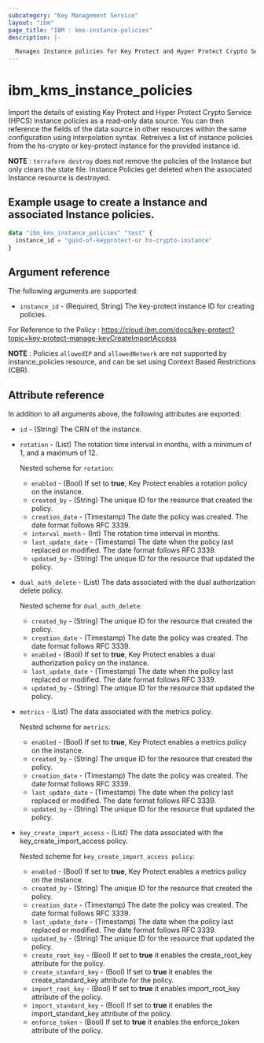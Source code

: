 ```yaml
---
subcategory: "Key Management Service"
layout: "ibm"
page_title: "IBM : kms-instance-policies"
description: |-

  Manages Instance policies for Key Protect and Hyper Protect Crypto Service (HPCS) services
---
```


# ibm_kms_instance_policies

Import the details of existing Key Protect and Hyper Protect Crypto Service (HPCS) instance policies as a read-only data source. You can then reference the fields of the data source in other resources within the same configuration using interpolation syntax. Retreives a list of instance policies from the hs-crypto or key-protect instance for the provided instance id.

**NOTE**
: `terraform destroy` does not remove the policies of the Instance but only clears the state file. Instance Policies get deleted when the associated Instance resource is destroyed.


## Example usage to create a Instance and associated Instance policies.

```terraform
data "ibm_kms_instance_policies" "test" {
  instance_id = "guid-of-keyprotect-or hs-crypto-instance"
}

```

## Argument reference

The following arguments are supported:

- `instance_id` - (Required, String) The key-protect instance ID for creating policies.

For Reference to the Policy : https://cloud.ibm.com/docs/key-protect?topic=key-protect-manage-keyCreateImportAccess


**NOTE**
: Policies `allowedIP` and `allowedNetwork` are not supported by instance_policies resource, and can be set using Context Based Restrictions (CBR).

## Attribute reference

In addition to all arguments above, the following attributes are exported:

- `id` - (String) The CRN of the instance.
- `rotation` - (List) The rotation time interval in months, with a minimum of 1, and a maximum of 12.

    Nested scheme for `rotation`:
    - `enabled` - (Bool) If set to **true**, Key Protect enables a rotation policy on the instance.
    - `created_by` - (String) The unique ID for the resource that created the policy.
    - `creation_date` - (Timestamp) The date the policy was created. The date format follows RFC 3339.
    - `interval_month` - (Int) The rotation time interval in months.
    - `last_update_date` - (Timestamp)  The date when the policy last replaced or modified. The date format follows RFC 3339.
    - `updated_by` - (String) The unique ID for the resource that updated the policy.

- `dual_auth_delete` - (List) The data associated with the dual authorization delete policy.

     Nested scheme for `dual_auth_delete`:
     - `created_by` - (String) The unique ID for the resource that created the policy.
     - `creation_date` - (Timestamp) The date the policy was created. The date format follows RFC 3339.
     - `enabled` - (Bool) If set to **true**, Key Protect enables a dual authorization policy on the instance.
     - `last_update_date` - (Timestamp)  The date when the policy last replaced or modified. The date format follows RFC 3339.
     - `updated_by` - (String) The unique ID for the resource that updated the policy.

- `metrics` - (List) The data associated with the metrics policy.

     Nested scheme for `metrics`:
     - `enabled` - (Bool) If set to **true**, Key Protect enables a metrics policy on the instance.
     - `created_by` - (String) The unique ID for the resource that created the policy.
     - `creation_date` - (Timestamp) The date the policy was created. The date format follows RFC 3339.
     - `last_update_date` - (Timestamp)  The date when the policy last replaced or modified. The date format follows RFC 3339.
     - `updated_by` - (String) The unique ID for the resource that updated the policy.

- `key_create_import_access` - (List) The data associated with the key_create_import_access policy.

     Nested scheme for `key_create_import_access policy`:
     - `enabled` - (Bool) If set to **true**, Key Protect enables a metrics policy on the instance.
     - `created_by` - (String) The unique ID for the resource that created the policy.
     - `creation_date` - (Timestamp) The date the policy was created. The date format follows RFC 3339.
     - `last_update_date` - (Timestamp)  The date when the policy last replaced or modified. The date format follows RFC 3339.
     - `updated_by` - (String) The unique ID for the resource that updated the policy.
     - `create_root_key` - (Bool) If set to **true** it enables the create_root_key attribute for the policy.
     - `create_standard_key` - (Bool) If set to **true** it enables the create_standard_key attribute for the policy.
     - `import_root_key` - (Bool) If set to **true** it enables import_root_key attribute of the policy.
     - `import_standard_key` - (Bool) If set to **true** it enables the import_standard_key attribute of the policy.
     - `enforce_token` - (Bool) If set to **true** it enables the enforce_token attribute of the policy.
